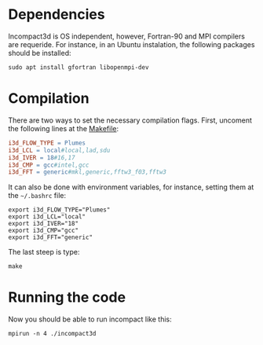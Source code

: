 # Dependencies

Incompact3d is OS independent, however, Fortran-90 and MPI compilers  are requeride.
For instance, in an Ubuntu instalation, the following packages should be installed:

    sudo apt install gfortran libopenmpi-dev

# Compilation

There are two ways to set the necessary compilation flags. First, uncoment the following lines at the [Makefile](./incompact3d/Makefile):

```makefile
i3d_FLOW_TYPE = Plumes
i3d_LCL = local#local,lad,sdu
i3d_IVER = 18#16,17
i3d_CMP = gcc#intel,gcc
i3d_FFT = generic#mkl,generic,fftw3_f03,fftw3
```

It can also be done with environment variables, for instance, setting them at the `~/.bashrc` file:
```
export i3d_FLOW_TYPE="Plumes"
export i3d_LCL="local"
export i3d_IVER="18"
export i3d_CMP="gcc"
export i3d_FFT="generic"
```

The last steep is type:

    make

# Running the code

Now you should be able to run incompact like this:

    mpirun -n 4 ./incompact3d
